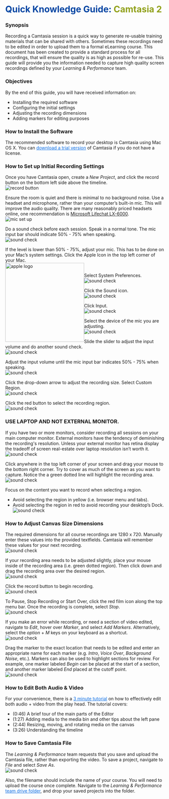 # <span style="color:#0346A3"> Quick Knowledge Guide:</span><span style="color:#91A11B"> Camtasia 2</span>

### Synopsis
Recording a Camtasia session is a quick way to generate re-usable training materials that can be shared with others. Sometimes these recordings need to be edited in order to upload them to a formal eLearning course. This document has been created to provide a standard process for all recordings, that will ensure the quality is as high as possible for re-use. This guide will provide you the information needed to capture high quality screen recordings defined by your _Learning & Performance_ team.

### Objectives
By the end of this guide, you will have received information on:
* Installing the required software
* Configuring the initial settings
* Adjusting the recording dimensions
* Adding markers for editing purposes

### How to Install the Software
The recommended software to record your desktop is Camtasia using Mac OS X. You can <a href="https://www.techsmith.com/download/oldversions" style="color:#0D6EE4">download a trial version</a> of Camtasia if you do not have a license.

### How to Set up Initial Recording Settings
Once you have Camtasia open, create a _New Project_, and click the record button on the bottom left side above the timeline.
</br>![record button](./images/1.png)

Ensure the room is quiet and there is minimal to no background noise. Use a headset and microphone, rather than your computer’s built-in mic. This will improve the audio quality. There are many reasonably priced headsets online, one recommendation is [Microsoft Lifechat LX-6000](https://www.amazon.com/Microsoft-LifeChat-LX-6000-for-Business/dp/B00465UNYI/ref=sr_1_1?ie=UTF8&qid=1501683539&sr=8-1&keywords=Microsoft+Lifechat+LX-6000).
</br>![mic set up](./images/2.png)

Do a sound check before each session. Speak in a normal tone. The mic input bar should indicate 50% - 75% when speaking.
</br>![sound check](./images/3.png)

If the level is lower than 50% - 75%, adjust your mic. This has to be done on your Mac’s system settings. Click the Apple Icon  in the top left corner of your Mac.
</br><img src="./images/appleLogo.png" alt="apple logo" width="250" style="float:left;"></br>

Select System Preferences.
</br>![sound check](./images/4.png)

Click the Sound icon.
</br>![sound check](./images/5.png)

Click Input.
</br>![sound check](./images/6.png)

Select the device of the mic you are adjusting.
</br>![sound check](./images/7.png)

Slide the slider to adjust the input volume and do another sound check.
</br>![sound check](./images/8.png)

Adjust the input volume until the mic input bar indicates 50% - 75% when speaking.
</br>![sound check](./images/9.png)

Click the drop-down arrow to adjust the recording size.  Select Custom Region.
</br>![sound check](./images/10.png)

Click the red button to select the recording region.
</br>![sound check](./images/11.png)

### USE LAPTOP AND NOT EXTERNAL MONITOR.
If you have two or more monitors, consider recording all sessions on your main computer monitor. External monitors have the tendency of deminishing the recording's resolution. Unless your external monitor has retina display the tradeoff of screen real-estate over laptop resolution isn’t worth it.
</br>![sound check](./images/12.png)

Click anywhere in the top left corner of your screen and drag your mouse to the bottom right corner. Try to cover as much of the screen as you want to capture. Notice the a green dotted line will highlight the recording area.
</br>![sound check](./images/13.png)


Focus on the content you want to record when selecting a region.
* Avoid selecting the region in yellow (i.e. browser menu and tabs).
* Avoid selecting the region in red to avoid recording your desktop’s Dock.
</br>![sound check](./images/14.png)

### How to Adjust Canvas Size Dimensions
The required dimensions for all course recordings are 1280 x 720. Manually enter these values into the provided textfields. Camtasia will remember these values for your next recording.
</br>![sound check](./images/15.png)

If your recording area needs to be adjusted slightly, place your mouse inside of the recording area (i.e. green dotted region). Then click down and drag the recording area over the desired region.
</br>![sound check](./images/16.png)

Click the record button  to begin recording.
</br>![sound check](./images/record.png)

To Pause, Stop Recording or Start Over, click the red film icon along the top menu bar. Once the recording is complete, select _Stop_.
</br>![sound check](./images/17.png)

If you make an error while recording, or need a section of video edited, navigate to _Edit_, hover over _Marker_, and select _Add Markers_. Alternatively, select the _option_ + _M_ keys on your keyboard as a shortcut.
</br>![sound check](./images/18.png)

Drag the marker to the exact location that needs to be edited and enter an appropriate name for each marker (e.g. _Intro_, _Voice Over_, _Background Noise_, etc.). Markers can also be used to highlight sections for review. For example, one marker labeled _Begin_ can be placed at the start of a section, and another  marker labeled _End_ placed at the cutoff point.
</br>![sound check](./images/19.png)

### How to Edit Both Audio & Video
For your convenience, there is a <a href="https://www.techsmith.com/tutorial-camtasia-mac-gs-3-editing-essentials-explore-editor.html" style="color:#0D6EE4">3 minute tutorial</a> on how to effectively edit both audio + video from the play head. The tutorial covers:
* (0:46) A brief tour of the main parts of the Editor
* (1:27) Adding media to the media bin and other tips about the left pane
* (2:44) Resizing, moving, and rotating media on the canvas
* (3:26) Understanding the timeline


### How to Save Camtasia File
The _Learning & Performance_ team requests that you save and upload the Camtasia file, rather than exporting the video. To save a project, navigate to _File_ and select _Save As_.
</br>![sound check](./images/20.png)

Also, the filename should include the name of your course. You will need to upload the course once complete. Navigate to the _Learning & Performance_ <a href="https://drive.google.com/open?id=0B5w_Rm6Jrg-PSHNIcXFQSmluMDQ" style="color:#0D6EE4"> team drive folder</a>, and drop your saved projects into the folder.
